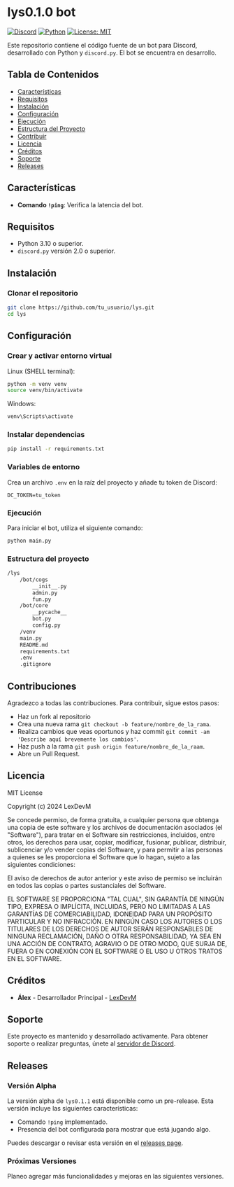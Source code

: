 # lys0.1.0 bot 

[![Discord](https://img.shields.io/discord/123456789012345678?color=7289da&label=Discord&logo=discord&logoColor=white)](https://discord.gg/NhSyY4aqdZ)
[![Python](https://img.shields.io/badge/Python-3.10%2B-blue)](https://www.python.org/downloads/)
[![License: MIT](https://img.shields.io/badge/License-MIT-yellow.svg)](https://opensource.org/licenses/MIT)

Este repositorio contiene el código fuente de un bot para Discord, desarrollado con Python y `discord.py`. El bot se encuentra en desarrollo.

## Tabla de Contenidos

- [Características](#características)
- [Requisitos](#requisitos)
- [Instalación](#instalación)
- [Configuración](#configuración)
- [Ejecución](#ejecución)
- [Estructura del Proyecto](#estructura-del-proyecto)
- [Contribuir](#contribuciones)
- [Licencia](#licencia)
- [Créditos](#créditos)
- [Soporte](#soporte)
- [Releases](#releases)

## Características

- **Comando `!ping`**: Verifica la latencia del bot.

## Requisitos

- Python 3.10 o superior.
- `discord.py` versión 2.0 o superior.

## Instalación

### Clonar el repositorio

```bash
git clone https://github.com/tu_usuario/lys.git
cd lys
```

## Configuración

### Crear y activar entorno virtual

Linux (SHELL terminal):
```bash
python -m venv venv
source venv/bin/activate
```
Windows:
```bash
venv\Scripts\activate
```

### Instalar dependencias

```bash
pip install -r requirements.txt
```

### Variables de entorno

Crea un archivo `.env` en la raíz del proyecto y añade tu token de Discord:

```.env
DC_TOKEN=tu_token
```

### Ejecución

Para iniciar el bot, utiliza el siguiente comando:

```bash
python main.py
```

### Estructura del proyecto

```bash
/lys
    /bot/cogs
        __init__.py
        admin.py
        fun.py
    /bot/core
        __pycache__
        bot.py
        config.py
    /venv
    main.py
    README.md
    requirements.txt
    .env
    .gitignore
```

## Contribuciones

Agradezco a todas las contribuciones. Para contribuir, sigue estos pasos:

- Haz un fork al repositorio
- Crea una nueva rama `git checkout -b feature/nombre_de_la_rama`.
- Realiza cambios que veas oportunos y haz commit `git commit -am 'Describe aquí brevemente los cambios'`.
- Haz push a la rama `git push origin feature/nombre_de_la_raam`.
- Abre un Pull Request.

## Licencia

MIT License

Copyright (c) 2024 LexDevM

Se concede permiso, de forma gratuita, a cualquier persona que obtenga una copia
de este software y los archivos de documentación asociados (el "Software"), para tratar
en el Software sin restricciones, incluidos, entre otros, los derechos
para usar, copiar, modificar, fusionar, publicar, distribuir, sublicenciar y/o vender
copias del Software, y para permitir a las personas a quienes se les
proporciona el Software que lo hagan, sujeto a las siguientes condiciones:

El aviso de derechos de autor anterior y este aviso de permiso se incluirán en todos
las copias o partes sustanciales del Software.

EL SOFTWARE SE PROPORCIONA "TAL CUAL", SIN GARANTÍA DE NINGÚN TIPO, EXPRESA O
IMPLÍCITA, INCLUIDAS, PERO NO LIMITADAS A LAS GARANTÍAS DE COMERCIABILIDAD,
IDONEIDAD PARA UN PROPÓSITO PARTICULAR Y NO INFRACCIÓN. EN NINGÚN CASO LOS
AUTORES O LOS TITULARES DE LOS DERECHOS DE AUTOR SERÁN RESPONSABLES DE NINGUNA RECLAMACIÓN, DAÑO O
OTRA RESPONSABILIDAD, YA SEA EN UNA ACCIÓN DE CONTRATO, AGRAVIO O DE OTRO MODO,
QUE SURJA DE, FUERA O EN CONEXIÓN CON EL SOFTWARE O EL USO U OTROS TRATOS
EN EL SOFTWARE.

## Créditos

- **Álex** - Desarrollador Principal - [LexDevM](https://github.com/LexDevM)

## Soporte

Este proyecto es mantenido y desarrollado activamente. Para obtener soporte o realizar preguntas, únete al [servidor de Discord](https://discord.gg/NhSyY4aqdZ).

## Releases

### Versión Alpha

La versión alpha de `lys0.1.1` está disponible como un pre-release. Esta versión incluye las siguientes características:

- Comando `!ping` implementado.
- Presencia del bot configurada para mostrar que está jugando algo.

Puedes descargar o revisar esta versión en el [releases page](https://github.com/LexDevM/lys/releases/tag/alpha).

### Próximas Versiones

Planeo agregar más funcionalidades y mejoras en las siguientes versiones.

